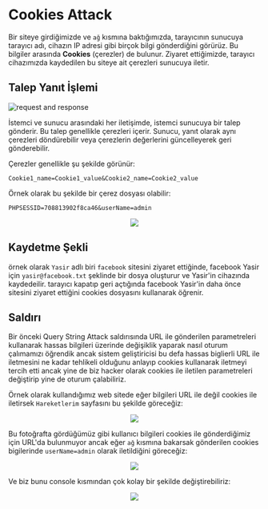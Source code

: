 # Cookies Attack

Bir siteye girdiğimizde ve `ağ` kısmına baktığımızda, tarayıcının sunucuya tarayıcı adı, cihazın IP adresi gibi birçok bilgi gönderdiğini görürüz. Bu bilgiler arasında **Cookies** (çerezler) de bulunur. Ziyaret ettiğimizde, tarayıcı cihazımızda kaydedilen bu siteye ait çerezleri sunucuya iletir.


## Talep Yanıt İşlemi

![request and response](https://github.com/yasir723/cookies-attack/assets/111686779/e17101ac-c3aa-4346-affc-0a7eed54eeb4)

İstemci ve sunucu arasındaki her iletişimde, istemci sunucuya bir talep gönderir. Bu talep genellikle çerezleri içerir. Sunucu, yanıt olarak aynı çerezleri döndürebilir veya çerezlerin değerlerini güncelleyerek geri gönderebilir.

Çerezler genellikle şu şekilde görünür: 
```
Cookie1_name=Cookie1_value&Cookie2_name=Cookie2_value
```
Örnek olarak bu şekilde bir çerez dosyası olabilir:
```
PHPSESSID=708813902f8ca46&userName=admin
```

<div align='center' >
  <img src='https://github.com/yasir723/cookies-attack/assets/111686779/312b1392-4330-4d51-9ea8-3b353b3d0b3e'>
</div>

## Kaydetme Şekli

örnek olarak `Yasir` adlı biri `facebook` sitesini ziyaret ettiğinde, facebook Yasir için `yasir@facebook.txt` şeklinde bir dosya oluşturur ve Yasir'in cihazında kaydedeilir. tarayıcı kapatıp geri açtığında facebook Yasir'in daha önce sitesini ziyaret ettiğini cookies dosyasını kullanarak öğrenir.


## Saldırı

Bir önceki Query String Attack saldırısında URL ile gönderilen parametreleri kullanarak hassas bilgileri üzerinde değişiklik yaparak nasıl oturum çalımamızı öğrendik ancak sistem geliştiricisi bu defa hassas biglierli URL ile iletmesini ne kadar tehlikeli olduğunu anlayıp cookies kullanarak iletmeyi tercih etti ancak yine de biz hacker olarak cookies ile iletilen parametreleri değiştirip yine de oturum çalabiliriz.

Örnek olarak kullandığımız web sitede eğer bilgileri URL ile değil cookies ile iletirsek `Hareketlerim` sayfasını bu şekilde göreceğiz:

<div align='center' >
  <img src='https://github.com/yasir723/cookies-attack/assets/111686779/6c01114d-0e2f-440c-bc6f-9124559ec118'>
</div>

Bu fotoğrafta gördüğümüz gibi kullanıcı bilgileri cookies ile gönderdiğimiz için URL'da bulunmuyor ancak eğer `ağ` kısmına bakarsak gönderilen cookies bigilerinde `userName=admin` olarak iletildiğini göreceğiz:

<div align='center' >
  <img src='https://github.com/yasir723/cookies-attack/assets/111686779/9930aa15-47d1-472f-96e6-cd99b4d63d74'>
</div>


Ve biz bunu console kısmından çok kolay bir şekilde değiştirebiliriz:


<div align='center' >
  <img src='https://github.com/yasir723/cookies-attack/assets/111686779/a9bea07e-c609-4d58-88b5-77c020ba807d'>
</div>



